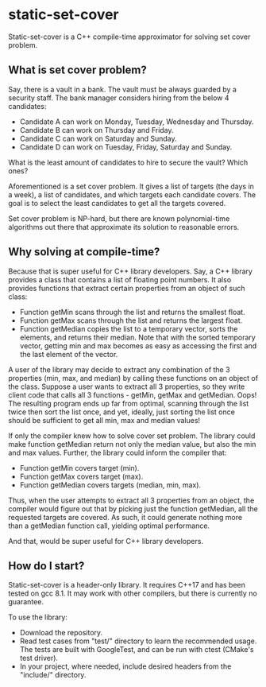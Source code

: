 # static-set-cover

Static-set-cover is a C++ compile-time approximator for solving set cover problem.

## What is set cover problem?

Say, there is a vault in a bank. The vault must be always guarded by a security staff. The bank manager considers hiring from the below 4 candidates:

- Candidate A can work on Monday, Tuesday, Wednesday and Thursday.
- Candidate B can work on Thursday and Friday.
- Candidate C can work on Saturday and Sunday.
- Candidate D can work on Tuesday, Friday, Saturday and Sunday.

What is the least amount of candidates to hire to secure the vault? Which ones?

Aforementioned is a set cover problem. It gives a list of targets (the days in a week), a list of candidates, and which targets each candidate covers. The goal is to select the least candidates to get all the targets covered.

Set cover problem is NP-hard, but there are known polynomial-time algorithms out there that approximate its solution to reasonable errors.

## Why solving at compile-time?

Because that is super useful for C++ library developers. Say, a C++ library provides a class that contains a list of floating point numbers. It also provides functions that extract certain properties from an object of such class:

- Function getMin scans through the list and returns the smallest float.
- Function getMax scans through the list and returns the largest float.
- Function getMedian copies the list to a temporary vector, sorts the elements, and returns their median. Note that with the sorted temporary vector, getting min and max becomes as easy as accessing the first and the last element of the vector.

A user of the library may decide to extract any combination of the 3 properties (min, max, and median) by calling these functions on an object of the class. Suppose a user wants to extract all 3 properties, so they write client code that calls all 3 functions - getMin, getMax and getMedian. Oops! The resulting program ends up far from optimal, scanning through the list twice then sort the list once, and yet, ideally, just sorting the list once should be sufficient to get all min, max and median values!

If only the compiler knew how to solve cover set problem. The library could make function getMedian return not only the median value, but also the min and max values. Further, the library could inform the compiler that:

- Function getMin covers target (min).
- Function getMax covers target (max).
- Function getMedian covers targets (median, min, max).

Thus, when the user attempts to extract all 3 properties from an object, the compiler would figure out that by picking just the function getMedian, all the requested targets are covered. As such, it could generate nothing more than a getMedian function call, yielding optimal performance.

And that, would be super useful for C++ library developers.

## How do I start?

Static-set-cover is a header-only library. It requires C++17 and has been tested on gcc 8.1. It may work with other compilers, but there is currently no guarantee.

To use the library:

- Download the repository.
- Read test cases from "test/" directory to learn the recommended usage. The tests are built with GoogleTest, and can be run with ctest (CMake's test driver).
- In your project, where needed, include desired headers from the "include/" directory.

